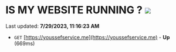 # IS MY WEBSITE RUNNING ? [![](https://img.shields.io/static/v1?label=Sponsor&message=%E2%9D%A4&logo=GitHub&color=%23fe8e86)](https://github.com/sponsors/<username>)

Last updated: **7/29/2023, 11:16:23 AM**

- `GET` [https://youssefservice.me](https://youssefservice.me) - **Up** (669ms)

